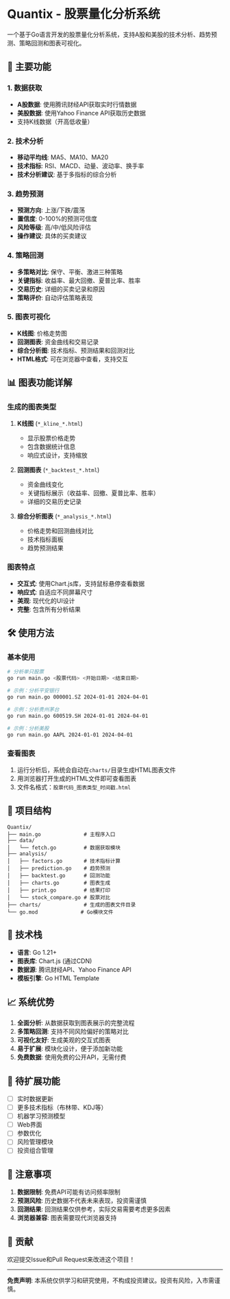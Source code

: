 # Quantix - 股票量化分析系统

一个基于Go语言开发的股票量化分析系统，支持A股和美股的技术分析、趋势预测、策略回测和图表可视化。

## 🚀 主要功能

### 1. 数据获取
- **A股数据**: 使用腾讯财经API获取实时行情数据
- **美股数据**: 使用Yahoo Finance API获取历史数据
- 支持K线数据（开高低收量）

### 2. 技术分析
- **移动平均线**: MA5、MA10、MA20
- **技术指标**: RSI、MACD、动量、波动率、换手率
- **技术分析建议**: 基于多指标的综合分析

### 3. 趋势预测
- **预测方向**: 上涨/下跌/震荡
- **置信度**: 0-100%的预测可信度
- **风险等级**: 高/中/低风险评估
- **操作建议**: 具体的买卖建议

### 4. 策略回测
- **多策略对比**: 保守、平衡、激进三种策略
- **关键指标**: 收益率、最大回撤、夏普比率、胜率
- **交易历史**: 详细的买卖记录和原因
- **策略评价**: 自动评估策略表现

### 5. 图表可视化
- **K线图**: 价格走势图
- **回测图表**: 资金曲线和交易记录
- **综合分析图**: 技术指标、预测结果和回测对比
- **HTML格式**: 可在浏览器中查看，支持交互

## 📊 图表功能详解

### 生成的图表类型

1. **K线图** (`*_kline_*.html`)
   - 显示股票价格走势
   - 包含数据统计信息
   - 响应式设计，支持缩放

2. **回测图表** (`*_backtest_*.html`)
   - 资金曲线变化
   - 关键指标展示（收益率、回撤、夏普比率、胜率）
   - 详细的交易历史记录

3. **综合分析图表** (`*_analysis_*.html`)
   - 价格走势和回测曲线对比
   - 技术指标面板
   - 趋势预测结果

### 图表特点
- **交互式**: 使用Chart.js库，支持鼠标悬停查看数据
- **响应式**: 自适应不同屏幕尺寸
- **美观**: 现代化的UI设计
- **完整**: 包含所有分析结果

## 🛠️ 使用方法

### 基本使用
```bash
# 分析单只股票
go run main.go <股票代码> <开始日期> <结束日期>

# 示例：分析平安银行
go run main.go 000001.SZ 2024-01-01 2024-04-01

# 示例：分析贵州茅台
go run main.go 600519.SH 2024-01-01 2024-04-01

# 示例：分析美股
go run main.go AAPL 2024-01-01 2024-04-01
```

### 查看图表
1. 运行分析后，系统会自动在`charts/`目录生成HTML图表文件
2. 用浏览器打开生成的HTML文件即可查看图表
3. 文件名格式：`股票代码_图表类型_时间戳.html`

## 📁 项目结构

```
Quantix/
├── main.go              # 主程序入口
├── data/
│   └── fetch.go         # 数据获取模块
├── analysis/
│   ├── factors.go       # 技术指标计算
│   ├── prediction.go    # 趋势预测
│   ├── backtest.go      # 回测功能
│   ├── charts.go        # 图表生成
│   ├── print.go         # 结果打印
│   └── stock_compare.go # 股票对比
├── charts/              # 生成的图表文件目录
└── go.mod              # Go模块文件
```

## 🔧 技术栈

- **语言**: Go 1.21+
- **图表库**: Chart.js (通过CDN)
- **数据源**: 腾讯财经API、Yahoo Finance API
- **模板引擎**: Go HTML Template

## 📈 系统优势

1. **全面分析**: 从数据获取到图表展示的完整流程
2. **多策略回测**: 支持不同风险偏好的策略对比
3. **可视化友好**: 生成美观的交互式图表
4. **易于扩展**: 模块化设计，便于添加新功能
5. **免费数据**: 使用免费的公开API，无需付费

## 🚧 待扩展功能

- [ ] 实时数据更新
- [ ] 更多技术指标（布林带、KDJ等）
- [ ] 机器学习预测模型
- [ ] Web界面
- [ ] 参数优化
- [ ] 风险管理模块
- [ ] 投资组合管理

## 📝 注意事项

1. **数据限制**: 免费API可能有访问频率限制
2. **预测风险**: 历史数据不代表未来表现，投资需谨慎
3. **回测结果**: 回测结果仅供参考，实际交易需要考虑更多因素
4. **浏览器兼容**: 图表需要现代浏览器支持

## 🤝 贡献

欢迎提交Issue和Pull Request来改进这个项目！

---

**免责声明**: 本系统仅供学习和研究使用，不构成投资建议。投资有风险，入市需谨慎。 